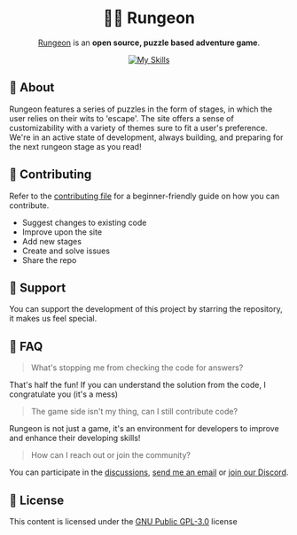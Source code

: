 <div align="center">

# 🏃‍♂️ Rungeon

[Rungeon](https://rungeon.live/) is an **open source, puzzle based adventure game**.

[![My Skills](https://skillicons.dev/icons?i=js,css,html)](https://skillicons.dev)

</div>

## 📙 About

Rungeon features a series of puzzles in the form of stages, in which the user relies on their wits to 'escape'. 
The site offers a sense of customizability with a variety of themes sure to fit a user's preference. 
We're in an active state of development, always building, and preparing for the next rungeon stage as you read!


<!--
- Rungeon achieves all these things while maintaining a minimal feel
- List noteworthy features.
- State what problem it solves/the aim.
-->

## 🤝 Contributing

Refer to the [contributing file](contributing.md) for a beginner-friendly guide on how you can contribute.
- Suggest changes to existing code
- Improve upon the site
- Add new stages
- Create and solve issues
- Share the repo

<!--
- Code Style/Requirements
- Format for commit messages
- Add link for CONTRIBUTING.md
-->

<!--
## 📝 TODO

- Next steps
- Features planned
- Known bugs (shortlist)
-->

## 💛 Support

You can support the development of this project by starring the repository, it makes us feel special.

## 🤔 FAQ

> What's stopping me from checking the code for answers?

That's half the fun! If you can understand the solution from the code, I congratulate you (it's a mess)

> The game side isn't my thing, can I still contribute code?

Rungeon is not just a game, it's an environment for developers to improve and enhance their developing skills!

> How can I reach out or join the community?

You can participate in the [discussions](https://github.com/devkennyy/rungeon/discussions), [send me an email](mailto:devkenny@outlook.com) or [join our Discord](https://discord.gg/SFX2KSuzep).


## 📜 License

This content is licensed under the [GNU Public GPL-3.0](/license) license
